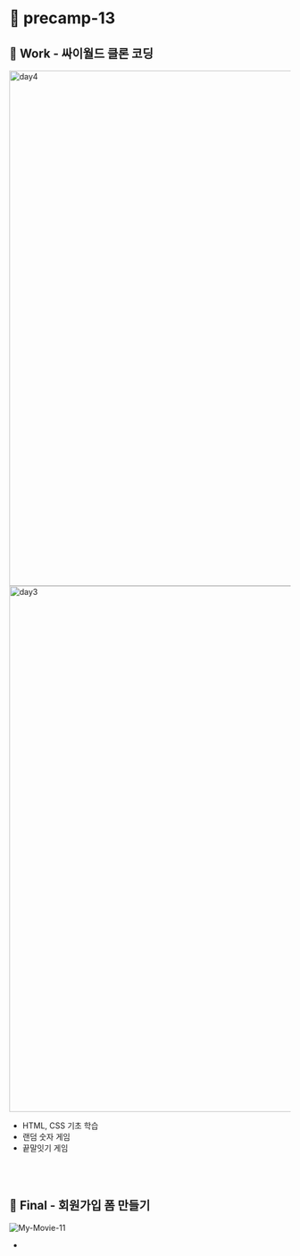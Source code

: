 # 🚀 precamp-13

## 📌 Work - 싸이월드 클론 코딩

<img width="923" alt="day4" src="https://user-images.githubusercontent.com/99471927/179033675-68eedf92-a029-492f-86f3-b6aaf1904a86.png">
<img width="942" alt="day3" src="https://user-images.githubusercontent.com/99471927/179033626-37e01645-7de9-4708-97fa-c3e2ce6b126e.png">

<br/>


* HTML, CSS 기초 학습
* 랜덤 숫자 게임
* 끝말잇기 게임 

<br/><br/>

## 📌 Final - 회원가입 폼 만들기
![My-Movie-11](https://user-images.githubusercontent.com/99471927/179033087-0ab053fd-09aa-4e9c-a83f-b3a4f00991eb.gif)

* 
